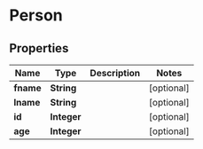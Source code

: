 

# Person


## Properties

Name | Type | Description | Notes
------------ | ------------- | ------------- | -------------
**fname** | **String** |  |  [optional]
**lname** | **String** |  |  [optional]
**id** | **Integer** |  |  [optional]
**age** | **Integer** |  |  [optional]



